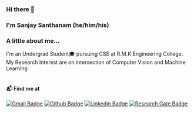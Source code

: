 ### Hi there 👋

<!--
**Sanjays2402/Sanjays2402** is a ✨ _special_ ✨ repository because its `README.md` (this file) appears on your GitHub profile.

Here are some ideas to get you started:

- 🔭 I’m currently working on ...
- 🌱 I’m currently learning ...
- 👯 I’m looking to collaborate on ...
- 🤔 I’m looking for help with ...
- 💬 Ask me about ...
- 📫 How to reach me: ...
- 😄 Pronouns: ...
- ⚡ Fun fact: ...
-->

### I'm Sanjay Santhanam (he/him/his)

### A little about me...  
I'm an Undergrad Student🎓 pursuing CSE at R.M.K Engineering College. My Research Interest are on intersection of Computer Vision and Machine Learning  <br/><br/>

#### 📬 Find me at

[![Gmail Badge](https://img.shields.io/badge/-Gmail-d14836?style=for-the-badge&logo=Gmail&logoColor=white&link=mailto:sanjays2402@gmail.com)](mailto:sanjays2402@gmail.com)
[![Github Badge](http://img.shields.io/badge/-Github-black?style=for-the-badge&logo=github)](https://github.com/Sanjays2402/)
[![Linkedin Badge](https://img.shields.io/badge/-LinkedIn-blue?style=for-the-badge&logo=Linkedin&logoColor=white)](https://www.linkedin.com/in/sanjay24/)
[![Research Gate Badge](https://img.shields.io/badge/Research_Gate-00CCBB.svg?&style=for-the-badge&logo=ResearchGate&logoColor=white)](https://www.researchgate.net/profile/Sanjay-Santhanam-2)
